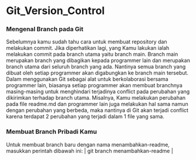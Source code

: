 # Git_Version_Control

### Mengenal Branch pada Git

Sebelumnya kamu sudah tahu cara untuk membuat repository dan melakukan commit. Jika diperhatikan lagi, yang Kamu lakukan ialah melakukan commit pada branch utama yaitu branch main.
Branch main merupakan branch yang dibagikan kepada programmer lain dan merupakan branch utama dari seluruh branch yang ada. Nantinya semua branch yang dibuat oleh setiap programmer akan digabungkan ke branch main tersebut.
Dalam menggunakan Git sebagai alat untuk berkolaborasi bersama programmer lain, biasanya setiap programmer akan membuat branchnya masing-masing untuk menghindari terjadinya conflict pada perubahan yang dikirimkan terhadap branch utama. Misalnya, Kamu melakukan perubahan pada file readme.md dan programmer lain juga melakukan hal sama namun dengan perubahan yang berbeda, maka nantinya di Git akan terjadi conflict karena terdapat 2 perubahan yang terjadi dalam 1 file yang sama.

### Membuat Branch Pribadi Kamu

Untuk membuat branch baru dengan nama menambahkan-readme, masukkan perintah dibawah ini:
| git branch menambahkan-readme |
